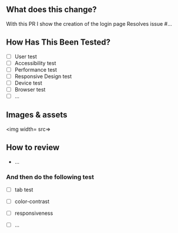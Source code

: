 ## What does this change?
With this PR I show the creation of the login page 
Resolves issue #...

<!-- A PR should have enough detail to be understandable far in the future. e.g. what is the problem/why is the change needed, how does it solve it, and any questions or points of discussion. Prefer copying information from a GitHub issue over linking to it; the card may not always exist and reviewers may not have access to the board. -->


## How Has This Been Tested?

- [ ] User test
- [ ] Accessibility test
- [ ] Performance test
- [ ] Responsive Design test
- [ ] Device test
- [ ] Browser test
- [ ] ...

## Images & assets
<img width=  src=>
<!-- Usually only applicable to UI changes, what did it look like before and what will it look like after? -->


## How to review
- ...


### And then do the following test

- [ ] tab test
- [ ] color-contrast
- [ ] responsiveness
- [ ] ...


<!-- Provide instructions to help others verify the change. This could be "On PROD, do X and witness Y. On this branch, do X and witness Z. " -->
